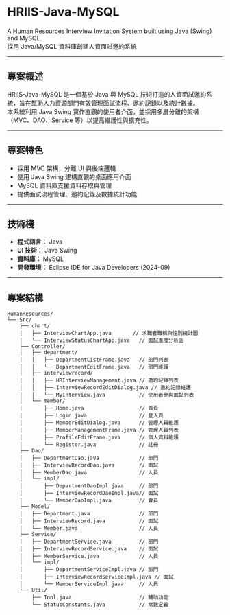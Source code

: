 # HRIIS-Java-MySQL
A Human Resources Interview Invitation System built using Java (Swing) and MySQL.  
採用 Java/MySQL 資料庫創建人資面試邀約系統

---

## 專案概述

HRIIS-Java-MySQL 是一個基於 Java 與 MySQL 技術打造的人資面試邀約系統，旨在幫助人力資源部門有效管理面試流程、邀約記錄以及統計數據。  
本系統利用 Java Swing 實作直觀的使用者介面，並採用多層分離的架構（MVC、DAO、Service 等）以提高維護性與擴充性。

---

## 專案特色

- 採用 MVC 架構，分離 UI 與後端邏輯
- 使用 Java Swing 建構直觀的桌面應用介面
- MySQL 資料庫支援資料存取與管理
- 提供面試流程管理、邀約記錄及數據統計功能

---

## 技術棧

- **程式語言：** Java  
- **UI 技術：** Java Swing  
- **資料庫：** MySQL  
- **開發環境：** Eclipse IDE for Java Developers (2024-09)

---

## 專案結構

```plaintext
HumanResources/
└── Src/
    ├── chart/  
    │   ├── InterviewChartApp.java       // 求職者職稱與性別統計圖
    │   └── InterviewStatusChartApp.java   // 面試進度分析圖
    ├── Controller/  
    │   ├── department/  
    │   │   ├── DepartmentListFrame.java   // 部門列表
    │   │   └── DepartmentEditFrame.java   // 部門維護
    │   ├── interviewrecord/  
    │   │   ├── HRInterviewManagement.java // 邀約記錄列表
    │   │   ├── InterviewRecordEditDialog.java // 邀約記錄維護
    │   │   └── MyInterview.java           // 使用者參與面試列表
    │   └── member/  
    │       ├── Home.java                  // 首頁
    │       ├── Login.java                 // 登入頁
    │       ├── MemberEditDialog.java      // 管理人員維護
    │       ├── MemberManagementFrame.java // 管理人員列表
    │       ├── ProfileEditFrame.java      // 個人資料維護
    │       └── Register.java              // 註冊
    ├── Dao/  
    │   ├── DepartmentDao.java             // 部門
    │   ├── InterviewRecordDao.java        // 面試
    │   ├── MemberDao.java                 // 人員
    │   └── impl/  
    │       ├── DepartmentDaoImpl.java     // 部門
    │       ├── InterviewRecordDaoImpl.java// 面試
    │       └── MemberDaoImpl.java         // 會員
    ├── Model/  
    │   ├── Department.java                // 部門
    │   ├── InterviewRecord.java           // 面試
    │   └── Member.java                    // 人員
    ├── Service/  
    │   ├── DepartmentService.java         // 部門
    │   ├── InterviewRecordService.java    // 面試
    │   ├── MemberService.java             // 人員
    │   └── impl/  
    │       ├── DepartmentServiceImpl.java // 部門
    │       ├── InterviewRecordServiceImpl.java // 面試
    │       └── MemberServiceImpl.java     // 人員
    └── Util/  
        ├── Tool.java                      // 輔助功能
        └── StatusConstants.java           // 常數定義
